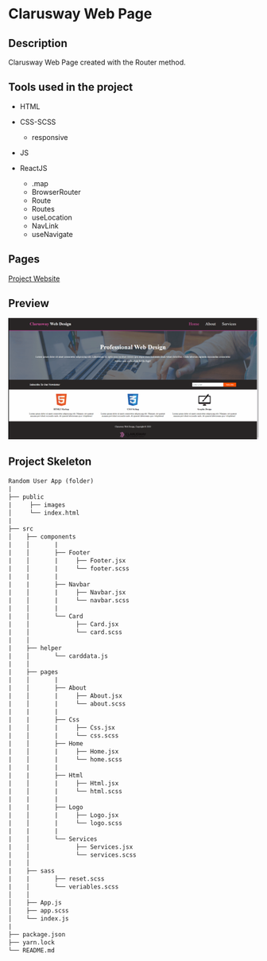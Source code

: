 # Clarusway Web Page

## Description

Clarusway Web Page created with the Router method.

## Tools used in the project

- HTML

- CSS-SCSS

  - responsive

- JS

- ReactJS
  - .map
  - BrowserRouter
  - Route
  - Routes
  - useLocation
  - NavLink
  - useNavigate

<!-- ## Github-pages -->

## Pages

[ Project Website ](https://delicate-cheesecake-7f6f1c.netlify.app/)

## Preview

![ Project Snapshot ](claruswaywebpage.gif)

## Project Skeleton

```
Random User App (folder)
|
├── public
|     ├── images
│     └── index.html
|
├── src
│    ├── components
|    │       |
|    │       ├── Footer
|    │       |     ├── Footer.jsx
|    │       |     └── footer.scss
|    |       |
|    |       ├── Navbar
|    │       |     ├── Navbar.jsx
|    │       |     └── navbar.scss
|    │       |
|    │       └── Card
|    │             ├── Card.jsx
|    │             └── card.scss
|    │
|    ├── helper
|    │       └── carddata.js
|    │
|    ├── pages
|    │       |
|    │       ├── About
|    │       |     ├── About.jsx
|    │       |     └── about.scss
|    |       |
|    |       ├── Css
|    │       |     ├── Css.jsx
|    │       |     └── css.scss
|    │       ├── Home
|    │       |     ├── Home.jsx
|    │       |     └── home.scss
|    |       |
|    |       ├── Html
|    │       |     ├── Html.jsx
|    │       |     └── html.scss
|    |       |
|    |       ├── Logo
|    │       |     ├── Logo.jsx
|    │       |     └── logo.scss
|    |       |
|    │       └── Services
|    │             ├── Services.jsx
|    │             └── services.scss
|    │
|    ├── sass
|    |       ├── reset.scss
|    │       └── veriables.scss
│    │
│    ├── App.js
│    ├── app.scss
│    └── index.js
|
├── package.json
├── yarn.lock
└── README.md
```
